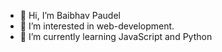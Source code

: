 - 👋 Hi, I’m Baibhav Paudel
- 👀 I’m interested in web-development.
- 🌱 I’m currently learning JavaScript and Python
